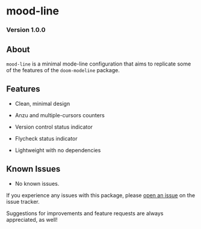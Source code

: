 # mood-line
### Version 1.0.0

## About
`mood-line` is a minimal mode-line configuration that aims to replicate some of the features of the `doom-modeline` package.

## Features

* Clean, minimal design

* Anzu and multiple-cursors counters

* Version control status indicator

* Flycheck status indicator

* Lightweight with no dependencies

## Known Issues

* No known issues.

If you experience any issues with this package, please
[open an issue](https://gitlab.com/jessieh/mood-line/issues/new)
on the issue tracker.

Suggestions for improvements and feature requests are always appreciated, as well!
